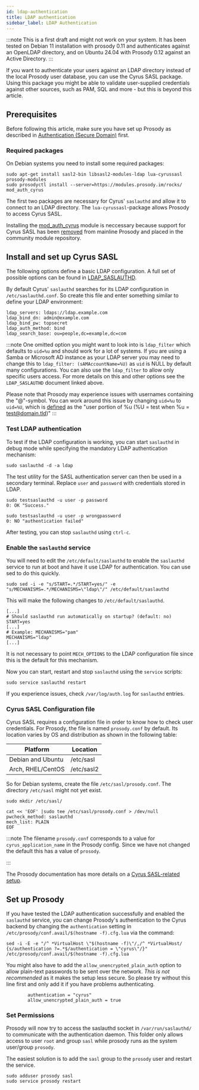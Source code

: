 ```yaml
---
id: ldap-authentication
title: LDAP authentication
sidebar_label: LDAP Authentication
---
```


:::note
This is a first draft and might not work on your system. It has been tested on Debian 11 installation with prosody 0.11 and authenticates against an OpenLDAP directory, and on Ubuntu 24.04 with Prosody 0.12 against an Active Directory.
:::

If you want to authenticate your users against an LDAP directory instead 
of the local Prosody user database, you can use the Cyrus SASL package. 
Using this package you might be able to validate user-supplied credentials 
against other sources, such as PAM, SQL and more - but this is beyond 
this article.

## Prerequisites

Before following this article, make sure you have set up Prosody as 
described in [Authentication (Secure Domain)](secure-domain.md) first.

### Required packages

On Debian systems you need to install some required packages:

```
sudo apt-get install sasl2-bin libsasl2-modules-ldap lua-cyrussasl prosody-modules
sudo prosodyctl install --server=https://modules.prosody.im/rocks/ mod_auth_cyrus
```

The first two packages are necessary for Cyrus' `saslauthd` and allow it 
to connect to an LDAP directory. The `lua-cyrussasl`-package allows 
Prosody to access Cyrus SASL.

Installing the [mod_auth_cyrus](https://modules.prosody.im/mod_auth_cyrus) module is neccessary because support for Cyrus SASL has been [removed](https://prosody.im/doc/cyrus_sasl) from mainline Prosody and placed in the community module repository.

## Install and set up Cyrus SASL

The following options define a basic LDAP configuration. A full set of 
possible options can be found in [LDAP_SASLAUTHD](https://github.com/winlibs/cyrus-sasl/blob/master/saslauthd/LDAP_SASLAUTHD).

By default Cyrus' `saslauthd` searches for its LDAP configuration in 
`/etc/saslauthd.conf`. So create this file and enter something similar 
to define your LDAP environment:

```
ldap_servers: ldaps://ldap.example.com
ldap_bind_dn: admin@example.com
ldap_bind_pw: topsecret
ldap_auth_method: bind
ldap_search_base: ou=people,dc=example,dc=com
```

:::note
One omitted option you might want to look into is `ldap_filter` which defaults to `uid=%u` and should work for a lot of systems.  If you are using a Samba or Microsoft AD instance as your LDAP server you may need to change this to `ldap_filter: (sAMAccountName=%U)` as `uid` is NULL by default many configurations. You can also use the `ldap_filter` to allow only specific users access. For more details on this and other options see the `LDAP_SASLAUTHD` document linked above.

Please note that Prosody may experience issues with usernames containing the "@"-symbol. You can work around this issue by changing `uid=%u` to `uid=%U`, which is [defined](https://github.com/winlibs/cyrus-sasl/blob/d933c030ce12ec0668469d79ab8378e347a1b3ba/saslauthd/LDAP_SASLAUTHD#L126) as the "user portion of %u (%U = test when %u = test@domain.tld)"
:::

### Test LDAP authentication

To test if the LDAP configuration is working, you can start `saslauthd` in 
debug mode while specifying the mandatory LDAP authentication mechanism:

```
sudo saslauthd -d -a ldap
```

The test utility for the SASL authentication server can then be used in a 
secondary terminal. Replace `user` and `password` with credentials stored 
in LDAP.

```
sudo testsaslauthd -u user -p password
0: OK "Success."

sudo testsaslauthd -u user -p wrongpassword
0: NO "authentication failed"
```

After testing, you can stop `saslauthd` using `ctrl-c`.

### Enable the `saslauthd` service

You will need to edit the `/etc/default/saslauthd` to enable the `saslauthd` service to run at boot and have it use LDAP for authentication.  You can use sed to do this quickly.
```
sudo sed -i -e "s/START=.*/START=yes/" -e "s/MECHANISMS=.*/MECHANISMS=\"ldap\"/" /etc/default/saslauthd
```

This will make the following changes to `/etc/default/saslauthd`.
```
[...]
# Should saslauthd run automatically on startup? (default: no)
START=yes
[...]
# Example: MECHANISMS="pam"
MECHANISMS="ldap"
[...]
```


It is not necessary to point `MECH_OPTIONS` to the LDAP configuration file 
since this is the default for this mechanism.

Now you can start, restart and stop `saslauthd` using the `service` scripts:

```
sudo service saslauthd restart
```

If you experience issues, check `/var/log/auth.log` for `saslauthd` entries.

### Cyrus SASL Configuration file

Cyrus SASL requires a configuration file in order to know how to check user 
credentials. For Prosody, the file is named `prosody.conf` by default. 
Its location varies by OS and distribution as shown in the following table:

| Platform          | Location   |
| ----------------- | ---------- |
| Debian and Ubuntu | /etc/sasl  |
| Arch, RHEL/CentOS | /etc/sasl2 |

So for Debian systems, create the file `/etc/sasl/prosody.conf`. 
The directory `/etc/sasl` might not yet exist.

```
sudo mkdir /etc/sasl/

cat << 'EOF' |sudo tee /etc/sasl/prosody.conf > /dev/null
pwcheck_method: saslauthd
mech_list: PLAIN
EOF
```

:::note
The filename `prosody.conf`  corresponds to a value for `cyrus_application_name` 
in the Prosody config. Since we have not changed the default this has a value of `prosody`.

:::

The Prosody documentation has more details on a 
[Cyrus SASL-related setup](https://prosody.im/doc/cyrus_sasl).

## Set up Prosody

If you have tested the LDAP authentication successfully and enabled the `saslauthd` service, you can change Prosody's authentication to the Cyrus backend by changing the `authentication` setting in `/etc/prosody/conf.avail/$(hostname -f).cfg.lua` via the command:
```
sed -i -E -e "/^ *VirtualHost \"$(hostname -f)\"/,/^ *VirtualHost/ {s/authentication ?=.*$/authentication = \"cyrus\"/}" /etc/prosody/conf.avail/$(hostname -f).cfg.lua
```

You might also have to add the `allow_unencrypted_plain_auth` option to allow 
plain-text passwords to be sent over the network. *This is not recommended* as it 
makes the setup less secure. So please try without this line first and only add
it if you have problems authenticating.

```
        authentication = "cyrus"
        allow_unencrypted_plain_auth = true
```

### Set Permissions

Prosody will now try to access the saslauthd socket in 
`/var/run/saslauthd/` to communicate with the authentication daemon. 
This folder only allows access to user `root` and group `sasl` while prosody 
runs as the system user/group `prosody`. 

The easiest solution is to add the `sasl` group to the `prosody` user and 
restart the service.

```
sudo adduser prosody sasl
sudo service prosody restart
```

